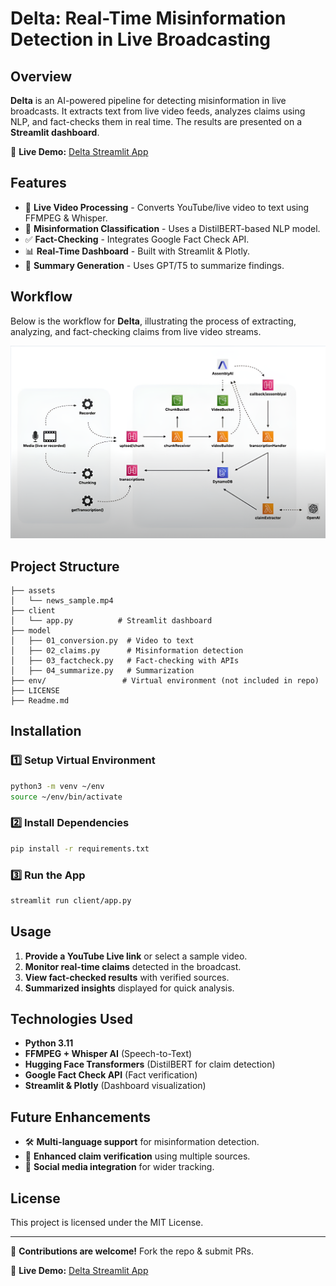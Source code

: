 # Delta: Real-Time Misinformation Detection in Live Broadcasting

## Overview
**Delta** is an AI-powered pipeline for detecting misinformation in live broadcasts. It extracts text from live video feeds, analyzes claims using NLP, and fact-checks them in real time. The results are presented on a **Streamlit dashboard**.

🔗 **Live Demo:** [Delta Streamlit App](https://delta_newsanalyzer.streamlit.app)

## Features
- 🎥 **Live Video Processing** - Converts YouTube/live video to text using FFMPEG & Whisper.
- 🔎 **Misinformation Classification** - Uses a DistilBERT-based NLP model.
- ✅ **Fact-Checking** - Integrates Google Fact Check API.
- 📊 **Real-Time Dashboard** - Built with Streamlit & Plotly.
- 📝 **Summary Generation** - Uses GPT/T5 to summarize findings.

## Workflow

Below is the workflow for **Delta**, illustrating the process of extracting, analyzing, and fact-checking claims from live video streams.

![Workflow](assets/workflow.png)



## Project Structure
```
├── assets
│   └── news_sample.mp4
├── client
│   └── app.py          # Streamlit dashboard
├── model
│   ├── 01_conversion.py  # Video to text
│   ├── 02_claims.py      # Misinformation detection
│   ├── 03_factcheck.py   # Fact-checking with APIs
│   ├── 04_summarize.py   # Summarization
├── env/                 # Virtual environment (not included in repo)
├── LICENSE
├── Readme.md
```

## Installation
### 1️⃣ Setup Virtual Environment
```sh
python3 -m venv ~/env
source ~/env/bin/activate
```
### 2️⃣ Install Dependencies
```sh
pip install -r requirements.txt
```
### 3️⃣ Run the App
```sh
streamlit run client/app.py
```

## Usage
1. **Provide a YouTube Live link** or select a sample video.
2. **Monitor real-time claims** detected in the broadcast.
3. **View fact-checked results** with verified sources.
4. **Summarized insights** displayed for quick analysis.

## Technologies Used
- **Python 3.11**
- **FFMPEG + Whisper AI** (Speech-to-Text)
- **Hugging Face Transformers** (DistilBERT for claim detection)
- **Google Fact Check API** (Fact verification)
- **Streamlit & Plotly** (Dashboard visualization)

## Future Enhancements
- 🛠️ **Multi-language support** for misinformation detection.
- 🚀 **Enhanced claim verification** using multiple sources.
- 📡 **Social media integration** for wider tracking.

## License
This project is licensed under the MIT License.

---
🚀 **Contributions are welcome!** Fork the repo & submit PRs.

🔗 **Live Demo:** [Delta Streamlit App](https://delta.streamlit.app)